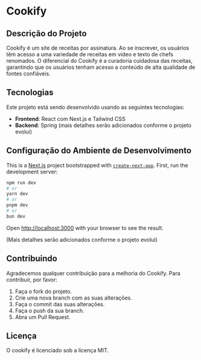 # Cookify

## Descrição do Projeto

Cookify é um site de receitas por assinatura. Ao se inscrever, os usuários têm acesso a uma variedade de receitas em vídeo e texto de chefs renomados. O diferencial do Cookify é a curadoria cuidadosa das receitas, garantindo que os usuários tenham acesso a conteúdo de alta qualidade de fontes confiáveis.

## Tecnologias

Este projeto está sendo desenvolvido usando as seguintes tecnologias:

- **Frontend**: React com Next.js e Tailwind CSS
- **Backend**: Spring (mais detalhes serão adicionados conforme o projeto evolui)

## Configuração do Ambiente de Desenvolvimento

This is a [Next.js](https://nextjs.org/) project bootstrapped with [`create-next-app`](https://github.com/vercel/next.js/tree/canary/packages/create-next-app). First, run the development server:

```bash
npm run dev
# or
yarn dev
# or
pnpm dev
# or
bun dev
```

Open [http://localhost:3000](http://localhost:3000) with your browser to see the result.

(Mais detalhes serão adicionados conforme o projeto evolui)

## Contribuindo

Agradecemos qualquer contribuição para a melhoria do Cookify. Para contribuir, por favor:

1. Faça o fork do projeto.
2. Crie uma nova branch com as suas alterações.
3. Faça o commit das suas alterações.
4. Faça o push da sua branch.
5. Abra um Pull Request.

## Licença

O cookify é licenciado sob a licença MIT.
